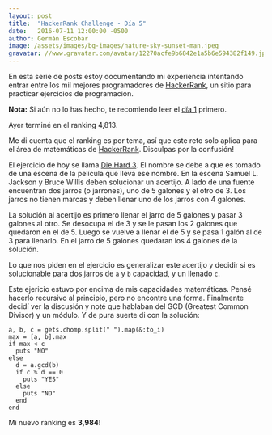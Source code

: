 ```yaml
---
layout: post
title:  "HackerRank Challenge - Día 5"
date:   2016-07-11 12:00:00 -0500
author: Germán Escobar
image: /assets/images/bg-images/nature-sky-sunset-man.jpeg
gravatar: //www.gravatar.com/avatar/12270acfe9b6842e1a5b6e594382f149.jpg?s=80
---
```


En esta serie de posts estoy documentando mi experiencia intentando entrar entre los mil mejores programadores de <a href="https://www.hackerrank.com" target="_blank">HackerRank</a>, un sitio para practicar ejercicios de programación.<!-- more -->

**Nota:** Si aún no lo has hecho, te recomiendo leer el <a href="/hackerrank-challenge-dia-1/">día 1</a> primero.

Ayer terminé en el ranking 4,813.

Me di cuenta que el ranking es por tema, así que este reto solo aplica para el área de matemáticas de <a href="https://www.hackerrank.com" target="_blank">HackerRank</a>. Disculpas por la confusión!

El ejercicio de hoy se llama <a href="https://www.hackerrank.com/challenges/die-hard-3" target="_blank">Die Hard 3</a>. El nombre se debe a que es tomado de una escena de la película que lleva ese nombre. En la escena Samuel L. Jackson y Bruce Willis deben solucionar un acertijo. A lado de una fuente encuentran dos jarros (o jarrones), uno de 5 galones y el otro de 3. Los jarros no tienen marcas y deben llenar uno de los jarros con 4 galones.

La solución al acertijo es primero llenar el jarro de 5 galones y pasar 3 galones al otro. Se desocupa el de 3 y se le pasan los 2 galones que quedaron en el de 5. Luego se vuelve a llenar el de 5 y se pasa 1 galón al de 3 para llenarlo. En el jarro de 5 galones quedaran los 4 galones de la solución.

Lo que nos piden en el ejercicio es generalizar este acertijo y decidir si es solucionable para dos jarros de `a` y `b` capacidad, y un llenado `c`.

Este ejericio estuvo por encima de mis capacidades matemáticas. Pensé hacerlo recursivo al principio, pero no encontre una forma. Finalmente decidí ver la discusión y noté que hablaban del GCD (Greatest Common Divisor) y un módulo. Y de pura suerte di con la solución:

<pre><code class="language-ruby">a, b, c = gets.chomp.split(" ").map(&:to_i)
max = [a, b].max
if max < c
  puts "NO"
else
  d = a.gcd(b)
  if c % d == 0
    puts "YES"
  else
    puts "NO"
  end
end</code></pre>

Mi nuevo ranking es **3,984**!
